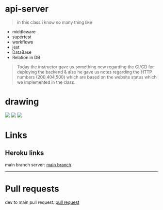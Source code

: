 # api-server

> in this class i know so many thing like 

+ middleware
+ supertest
+ workflows
+ jest
+ DataBase
+ Relation in DB

> Today the instructor gave us something new regarding the CI/CD for deploying the backend & also he gave us notes regarding the HTTP numbers (200,404,500) which are based on the website status which we implemented in the class.

 # drawing
 
![](https://github.com/LTUC/amman-javascript-401d13/blob/main/class-04/assets/one-to-many-table.png?raw=true)
![](https://github.com/LTUC/amman-javascript-401d13/blob/main/class-04/assets/rdb.png?raw=true)
![](https://github.com/LTUC/amman-javascript-401d13/blob/main/class-04/assets/nosql.png?raw=true)


# Links
## Heroku links
main branch server: [main branch](https://api-server0.herokuapp.com/)

***

# Pull requests
dev to main pull request: [pull request](https://github.com/EmadIdris/api-server/pull/1)
